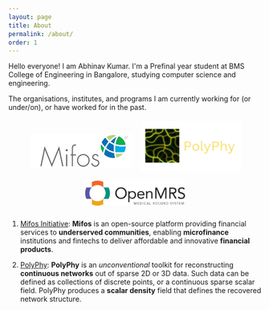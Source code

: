 ```yaml
---
layout: page
title: About
permalink: /about/
order: 1
---
```


Hello everyone!
I am Abhinav Kumar. I'm a Prefinal year student at BMS College of Engineering in Bangalore, studying computer science and engineering.

The organisations, institutes, and programs I am currently working for (or under/on), or have worked for in the past.

<div style="text-align: center;">
    <img src="https://raw.githubusercontent.com/Abhinavcode13/abhinavcode13.github.io/main/assets/orgs/Mifos.png" alt="Mifos Initiative" style="display: inline-block; margin: 10px; width: 200px; height: auto;" />
    <img src="https://raw.githubusercontent.com/Abhinavcode13/abhinavcode13.github.io/main/assets/orgs/Polyphy%20logo.png" alt="Polyphy Logo" style="display: inline-block; margin: 5px; width: 200px; height: auto;" />
    <img src="https://raw.githubusercontent.com/Abhinavcode13/abhinavcode13.github.io/main/assets/orgs/OpenMRS.png" alt="OpenMRS" style="display: inline-block; margin: 10px; width: 200px; height: auto;" />
</div>

1. [Mifos Initiative](https://mifos.org/): **Mifos** is an open-source platform providing financial services to **underserved communities**, enabling **microfinance** institutions and fintechs to deliver affordable and innovative **financial products**. 

2. [PolyPhy](https://github.com/PolyPhyHub): **PolyPhy** is an *unconventional* toolkit for reconstructing **continuous networks** out of sparse 2D or 3D data. Such data can be defined as collections of discrete points, or a continuous sparse scalar field. PolyPhy produces a **scalar density** field that defines the recovered network structure.
